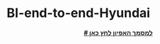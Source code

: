 # BI-end-to-end-Hyundai
<p align="center">
  <a href="מסמך אפיון מערכת.pdf"><b># למסמך האפיון לחץ כאן </b></a>
</p>

